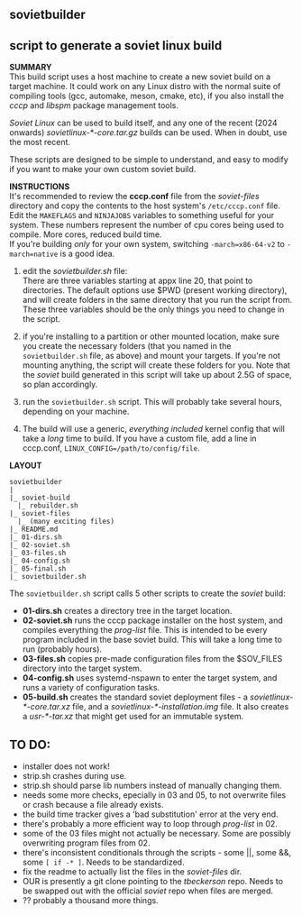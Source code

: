 ## sovietbuilder
script to generate a soviet linux build
---

**SUMMARY**  
This build script uses a host machine to create a new soviet build on a target machine. It could work on any Linux distro with the normal suite of compiling tools (gcc, automake, meson, cmake, etc), if you also install the *cccp* and *libspm* package management tools.  

*Soviet Linux* can be used to build itself, and any one of the recent (2024 onwards) *sovietlinux-\*-core.tar.gz* builds can be used. When in doubt, use the most recent. 

These scripts are designed to be simple to understand, and easy to modify if you want to make your own custom soviet build.

**INSTRUCTIONS**  
It's recommended to review the **cccp.conf** file from the *soviet-files* directory and copy the contents to the host system's `/etc/cccp.conf` file. Edit the `MAKEFLAGS` and `NINJAJOBS` variables to something useful for your system. These numbers represent the number of cpu cores being used to compile. More cores, reduced build time.  
If you're building _only_ for your own system, switching `-march=x86-64-v2` to `-march=native` is a good idea.


1. edit the *sovietbuilder.sh* file:  
There are three variables starting at appx line 20, that point to directories. The default options use $PWD (present working directory), and will create folders in the same directory that you run the script from. These three variables should be the only things you need to change in the script.

2. if you're installing to a partition or other mounted location, make sure you create the necessary folders (that you named in the `sovietbuilder.sh` file, as above) and mount your targets. If you're not mounting anything, the script will create these folders for you. Note that the _soviet_ build generated in this script will take up about 2.5G of space, so plan accordingly.

3. run the `sovietbuilder.sh` script. This will probably take several hours, depending on your machine.

4. The build will use a generic, *everything included* kernel config that will take a _long_ time to build. If you have a custom file, add a line in cccp.conf, `LINUX_CONFIG=/path/to/config/file`.

**LAYOUT**    
```
sovietbuilder
|
|_ soviet-build
  |_ rebuilder.sh
|_ soviet-files
  |_ (many exciting files)
|_ README.md
|_ 01-dirs.sh
|_ 02-soviet.sh
|_ 03-files.sh
|_ 04-config.sh
|_ 05-final.sh
|_ sovietbuilder.sh

```
The `sovietbuilder.sh` script calls 5 other scripts to create the _soviet_ build:  
- **01-dirs.sh** creates a directory tree in the target location.  
- **02-soviet.sh** runs the cccp package installer on the host system, and compiles everything the *prog-list* file. This is intended to be every program included in the base soviet build. This will take a long time to run (probably hours).  
- **03-files.sh** copies pre-made configuration files from the $SOV_FILES directory into the target system.  
- **04-config.sh** uses systemd-nspawn to enter the target system, and runs a variety of configuration tasks.  
- **05-build.sh** creates the standard soviet deployment files - a *sovietlinux-\*-core.tar.xz* file, and a *sovietlinux-\*-installation.img* file. It also creates a *usr-\*-tar.xz* that might get used for an immutable system.   

## TO DO:
- installer does not work!  
- strip.sh crashes during use.  
- strip.sh should parse lib numbers instead of manually changing them.  
- needs some more checks, epecially in 03 and 05, to not overwrite files or crash because a file already exists.  
- the build time tracker gives a 'bad substitution' error at the very end.  
- there's probably a more efficient way to loop through *prog-list* in 02.  
- some of the 03 files might not actually be necessary. Some are possibly overwriting program files from 02.
- there's inconsistent conditionals through the scripts - some ||, some &&, some `[ if -* ]`. Needs to be standardized.  
- fix the readme to actually list the files in the *soviet-files* dir.
- OUR is presently a git clone pointing to the *tbeckerson* repo. Needs to be swapped out with the official *soviet* repo when files are merged.
- ?? probably a thousand more things.